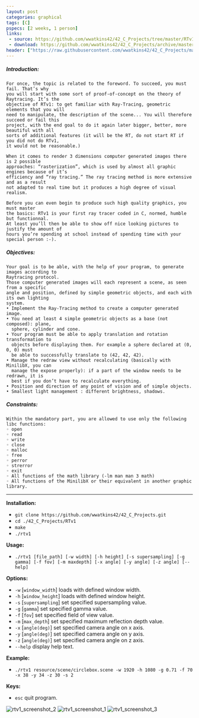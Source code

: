 ```yaml
---
layout: post
categories: graphical
tags: [C]
pspecs: [2 weeks, 1 person]
links:
 - source: https://github.com/wwatkins42/42_C_Projects/tree/master/RTv1
 - download: https://github.com/wwatkins42/42_C_Projects/archive/master.zip
header: ["https://raw.githubusercontent.com/wwatkins42/42_C_Projects/master/screenshots/screenshot_rtv1_1.png", 40]
---
```


##### Introduction:
```
For once, the topic is related to the foreword. To succeed, you must fail. That’s why
you will start with some sort of proof-of-concept on the theory of Raytracing. It’s the
objective of RTv1: to get familiar with Ray-Tracing, geometric elements that you will
need to manipulate, the description of the scene... You will therefore succeed or fail this
project, with the end goal to do it again later bigger, better, more beautiful with all
sorts of additional features (it will be the RT, do not start RT if you did not do RTv1,
it would not be reasonable.)

When it comes to render 3 dimensions computer generated images there is 2 possible
approaches: “rasterization”, which is used by almost all graphic engines because of it’s
efficiency and “ray tracing.” The ray tracing method is more extensive and as a result
not adapted to real time but it produces a high degree of visual realism.

Before you can even begin to produce such high quality graphics, you must master
the basics: RTv1 is your first ray tracer coded in C, normed, humble but functionnal.
At least you’ll then be able to show off nice looking pictures to justify the amount of
hours you’re spending at school instead of spending time with your special person :-).
```
##### Objectives:
```
Your goal is to be able, with the help of your program, to generate images according to
Raytracing protocol.
Those computer generated images will each represent a scene, as seen from a specific
angle and position, defined by simple geometric objects, and each with its own lighting
system.
• Implement the Ray-Tracing method to create a computer generated image.
• You need at least 4 simple geometric objects as a base (not composed): plane,
  sphere, cylinder and cone.
• Your program must be able to apply translation and rotation transformation to
  objects before displaying them. For example a sphere declared at (0, 0, 0) must
  be able to successfully translate to (42, 42, 42).
• Manage the redraw view without recalculating (basically with MinilibX, you can
  manage the expose properly): if a part of the window needs to be redrawn, it is
  best if you don’t have to recalculate everything.
• Position and direction of any point of vision and of simple objects.
• Smallest light management : different brightness, shadows.
```
##### Constraints:
```
Within the mandatory part, you are allowed to use only the following libc functions:
◦ open
◦ read
◦ write
◦ close
◦ malloc
◦ free
◦ perror
◦ strerror
◦ exit
◦ All functions of the math library (-lm man man 3 math)
◦ All functions of the MinilibX or their equivalent in another graphic library.
```
---
__Installation:__

* `git clone https://github.com/wwatkins42/42_C_Projects.git`
* `cd ./42_C_Projects/RTv1`
* `make`
* `./rtv1`

**Usage:**
* `./rtv1 [file_path] [-w width] [-h height] [-s supersampling] [-g gamma] [-f fov] [-m maxdepth] [-x angle] [-y angle] [-z angle] [--help]`

**Options:**
* `-w` [`window_width`] loads with defined window width.
* `-h` [`window_height`]  loads with defined window height.
* `-s` [`supersampling`] set specified supersampling value.
* `-g` [`gamma`] set specified gamma value.
* `-f` [`fov`] set specified field of view value.
* `-m` [`max_depth`] set specified maximum reflection depth value.
* `-x` [`angle(deg)`] set specified camera angle on x axis.
* `-y` [`angle(deg)`] set specified camera angle on y axis.
* `-z` [`angle(deg)`] set specified camera angle on z axis.
* `--help`  display help text.

**Example:**
* `./rtv1 resource/scene/circlebox.scene -w 1920 -h 1080 -g 0.71 -f 70 -x 38 -y 34 -z 30 -s 2`

**Keys:**
* `esc` quit program.

![rtv1_screenshot_2](https://cdn.rawgit.com/wwatkins42/42_C_Projects/master/screenshots/screenshot_rtv1_2.png "rtv1")
![rtv1_screenshot_1](https://cdn.rawgit.com/wwatkins42/42_C_Projects/master/screenshots/screenshot_rtv1_1.png "rtv1")
![rtv1_screenshot_3](https://cdn.rawgit.com/wwatkins42/42_C_Projects/master/screenshots/screenshot_rtv1_3.png "rtv1")

